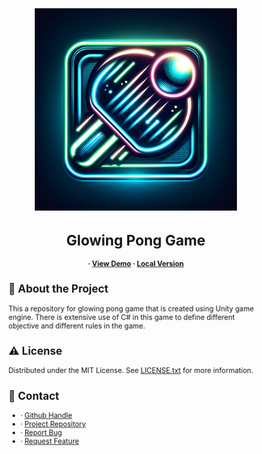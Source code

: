 <div align='center'>

<img src=logo.png alt="logo" width=400 height=400 />

<h1>Glowing Pong Game</h1>

<h4> <span> · </span> <a href=https://nishantjoshi-007.github.io/Glowing_Pong_Game/>View Demo</a> 
  <span> · </span> <a href=https://github.com/nishantjoshi-007/Glowing_Pong_Game/tree/local_deployment>Local Version</a> 
</h4>

</div>

## :star2: About the Project
<p>This a repository for glowing pong game that is created using Unity game engine. There is extensive use of C# in this game to define different objective and different rules in the game.</p>

## :warning: License

Distributed under the MIT License. See <a href=LICENSE>LICENSE.txt</a> for more information.

## :handshake: Contact
- <span> · </span> <a href=https://github.com/nishantjoshi-007>Github Handle</a>
- <span> · </span> <a href=https://github.com/nishantjoshi-007/Glowing_Pong_Game.git>Project Repository</a>
- <span> · </span> <a href="https://github.com/nishantjoshi-007/Glowing_Pong_Game/issues"> Report Bug </a>
- <span> · </span> <a href="https://github.com/nishantjoshi-007/Glowing_Pong_Game/issues"> Request Feature </a> 
